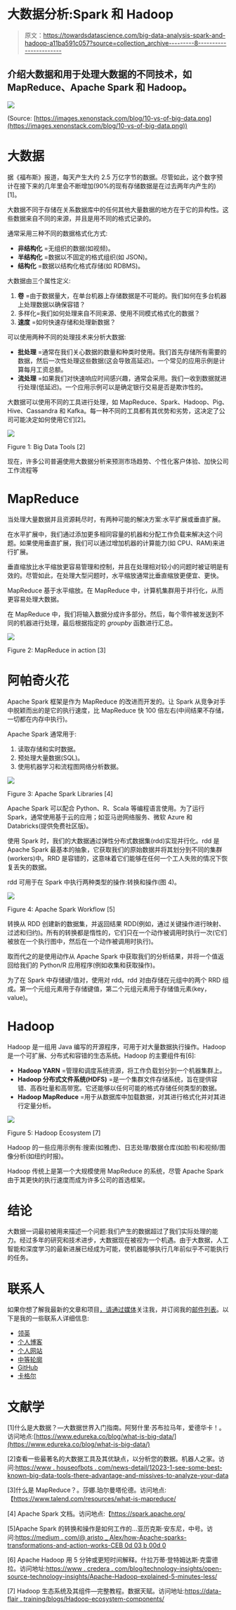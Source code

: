 # 大数据分析:Spark 和 Hadoop

> 原文：<https://towardsdatascience.com/big-data-analysis-spark-and-hadoop-a11ba591c057?source=collection_archive---------8----------------------->

## 介绍大数据和用于处理大数据的不同技术，如 MapReduce、Apache Spark 和 Hadoop。

![](img/18a0452c1c9b05ad32c3e2bcaedb3c19.png)

(Source: [https://images.xenonstack.com/blog/10-vs-of-big-data.png](https://images.xenonstack.com/blog/10-vs-of-big-data.png))

# 大数据

据《福布斯》报道，每天产生大约 2.5 万亿字节的数据。尽管如此，这个数字预计在接下来的几年里会不断增加(90%的现有存储数据是在过去两年内产生的)[1]。

大数据不同于存储在关系数据库中的任何其他大量数据的地方在于它的异构性。这些数据来自不同的来源，并且是用不同的格式记录的。

通常采用三种不同的数据格式化方式:

*   **非结构化** =无组织的数据(如视频)。
*   **半结构化** =数据以不固定的格式组织(如 JSON)。
*   **结构化** =数据以结构化格式存储(如 RDBMS)。

大数据由三个属性定义:

1.  **卷** =由于数据量大，在单台机器上存储数据是不可能的。我们如何在多台机器上处理数据以确保容错？
2.  多样化=我们如何处理来自不同来源、使用不同模式格式化的数据？
3.  **速度** =如何快速存储和处理新数据？

可以使用两种不同的处理技术来分析大数据:

*   **批处理** =通常在我们关心数据的数量和种类时使用。我们首先存储所有需要的数据，然后一次性处理这些数据(这会导致高延迟)。一个常见的应用示例是计算每月工资总额。
*   **流处理** =如果我们对快速响应时间感兴趣，通常会采用。我们一收到数据就进行处理(低延迟)。一个应用示例可以是确定银行交易是否是欺诈性的。

大数据可以使用不同的工具进行处理，如 MapReduce、Spark、Hadoop、Pig、Hive、Cassandra 和 Kafka。每一种不同的工具都有其优势和劣势，这决定了公司可能决定如何使用它们[2]。

![](img/ade3bbfe4ce2ef699713a5473054d067.png)

Figure 1: Big Data Tools [2]

现在，许多公司普遍使用大数据分析来预测市场趋势、个性化客户体验、加快公司工作流程等

# MapReduce

当处理大量数据并且资源耗尽时，有两种可能的解决方案:水平扩展或垂直扩展。

在水平扩展中，我们通过添加更多相同容量的机器和分配工作负载来解决这个问题。如果使用垂直扩展，我们可以通过增加机器的计算能力(如 CPU、RAM)来进行扩展。

垂直缩放比水平缩放更容易管理和控制，并且在处理相对较小的问题时被证明是有效的。尽管如此，在处理大型问题时，水平缩放通常比垂直缩放更便宜、更快。

MapReduce 基于水平缩放。在 MapReduce 中，计算机集群用于并行化，从而更容易处理大数据。

在 MapReduce 中，我们将输入数据分成许多部分。然后，每个零件被发送到不同的机器进行处理，最后根据指定的 *groupby* 函数进行汇总。

![](img/dd278f9be84c5b726582e81cb08d7087.png)

Figure 2: MapReduce in action [3]

# 阿帕奇火花

Apache Spark 框架是作为 MapReduce 的改进而开发的。让 Spark 从竞争对手中脱颖而出的是它的执行速度，比 MapReduce 快 100 倍左右(中间结果不存储，一切都在内存中执行)。

Apache Spark 通常用于:

1.  读取存储和实时数据。
2.  预处理大量数据(SQL)。
3.  使用机器学习和流程图网络分析数据。

![](img/31d041f4d657933dec7a4fb5f734dca2.png)

Figure 3: Apache Spark Libraries [4]

Apache Spark 可以配合 Python、R、Scala 等编程语言使用。为了运行 Spark，通常使用基于云的应用；如亚马逊网络服务、微软 Azure 和 Databricks(提供免费社区版)。

使用 Spark 时，我们的大数据通过弹性分布式数据集(rdd)实现并行化。rdd 是 Apache Spark 最基本的抽象，它获取我们的原始数据并将其划分到不同的集群(workers)中。RRD 是容错的，这意味着它们能够在任何一个工人失败的情况下恢复丢失的数据。

rdd 可用于在 Spark 中执行两种类型的操作:转换和操作(图 4)。

![](img/4701e1ebe763f23a22d6bd938769aa8e.png)

Figure 4: Apache Spark Workflow [5]

转换从 RDD 创建新的数据集，并返回结果 RDD(例如，通过关键操作进行映射、过滤和归约)。所有的转换都是惰性的，它们只在一个动作被调用时执行一次(它们被放在一个执行图中，然后在一个动作被调用时执行)。

取而代之的是使用动作从 Apache Spark 中获取我们的分析结果，并将一个值返回给我们的 Python/R 应用程序(例如收集和获取操作)。

为了在 Spark 中存储键/值对，使用对 rdd。rdd 对由存储在元组中的两个 RRD 组成。第一个元组元素用于存储键值，第二个元组元素用于存储值元素(key，value)。

# Hadoop

Hadoop 是一组用 Java 编写的开源程序，可用于对大量数据执行操作。Hadoop 是一个可扩展、分布式和容错的生态系统。Hadoop 的主要组件有[6]:

*   **Hadoop YARN** =管理和调度系统资源，将工作负载划分到一个机器集群上。
*   **Hadoop 分布式文件系统(HDFS)** =是一个集群文件存储系统，旨在提供容错、高吞吐量和高带宽。它还能够以任何可能的格式存储任何类型的数据。
*   **Hadoop MapReduce** =用于从数据库中加载数据，对其进行格式化并对其进行定量分析。

![](img/59b509917799a908c4135c1b7790f46b.png)

Figure 5: Hadoop Ecosystem [7]

Hadoop 的一些应用示例有:搜索(如雅虎)、日志处理/数据仓库(如脸书)和视频/图像分析(如纽约时报)。

Hadoop 传统上是第一个大规模使用 MapReduce 的系统，尽管 Apache Spark 由于其更快的执行速度而成为许多公司的首选框架。

# 结论

大数据一词最初被用来描述一个问题:我们产生的数据超过了我们实际处理的能力。经过多年的研究和技术进步，大数据现在被视为一个机遇。由于大数据，人工智能和深度学习的最新进展已经成为可能，使机器能够执行几年前似乎不可能执行的任务。

# 联系人

如果你想了解我最新的文章和项目[，请通过媒体](https://medium.com/@pierpaoloippolito28?source=post_page---------------------------)关注我，并订阅我的[邮件列表](http://eepurl.com/gwO-Dr?source=post_page---------------------------)。以下是我的一些联系人详细信息:

*   [领英](https://uk.linkedin.com/in/pier-paolo-ippolito-202917146?source=post_page---------------------------)
*   [个人博客](https://pierpaolo28.github.io/blog/?source=post_page---------------------------)
*   [个人网站](https://pierpaolo28.github.io/?source=post_page---------------------------)
*   [中等轮廓](https://towardsdatascience.com/@pierpaoloippolito28?source=post_page---------------------------)
*   [GitHub](https://github.com/pierpaolo28?source=post_page---------------------------)
*   [卡格尔](https://www.kaggle.com/pierpaolo28?source=post_page---------------------------)

# 文献学

[1]什么是大数据？—大数据世界入门指南。阿努什里·苏布拉马年，爱德华卡！。访问地点:[https://www.edureka.co/blog/what-is-big-data/](https://www.edureka.co/blog/what-is-big-data/)

[2]查看一些最著名的大数据工具及其优缺点，以分析您的数据。机器人之家。访问:[https://www . houseofbots . com/news-detail/12023-1-see-some-best-known-big-data-tools-there-advantage-and-missives-to-analyze-your-data](https://www.houseofbots.com/news-detail/12023-1-see-some-best-known-big-data-tools,-there-advantages-and-disadvantages-to-analyze-your-data)

[3]什么是 MapReduce？。莎娜.珀尔曼塔伦德。访问地点:【https://www.talend.com/resources/what-is-mapreduce/ 

[4] Apache Spark 文档。访问地点:【https://spark.apache.org/ 

[5]Apache Spark 的转换和操作是如何工作的…亚历克斯·安东尼，中号。访问:[https://medium . com/@ aristo _ Alex/how-Apache-sparks-transformations-and-action-works-CEB 0d 03 b 00d 0](https://medium.com/@aristo_alex/how-apache-sparks-transformations-and-action-works-ceb0d03b00d0)

[6] Apache Hadoop 用 5 分钟或更短时间解释。什拉万蒂·登特姆达斯·克雷德拉。访问地址:[https://www . credera . com/blog/technology-insights/open-source-technology-insights/Apache-Hadoop-explained-5-minutes-less/](https://www.credera.com/blog/technology-insights/open-source-technology-insights/apache-hadoop-explained-5-minutes-less/)

[7] Hadoop 生态系统及其组件—完整教程。数据天赋。访问地址:[https://data-flair . training/blogs/Hadoop-ecosystem-components/](https://data-flair.training/blogs/hadoop-ecosystem-components/)